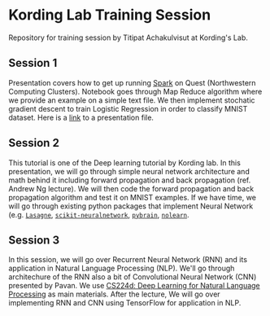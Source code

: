 Kording Lab Training Session
======================

Repository for training session by Titipat Achakulvisut at Kording's Lab.

## Session 1

Presentation covers how to get up running [Spark](http://spark.apache.org/) on Quest (Northwestern Computing Clusters). Notebook goes through Map Reduce algorithm where we provide an example on a simple text file. We then implement stochatic gradient descent to train Logistic Regression in order to classify MNIST dataset. Here is a [link](http://klab.smpp.northwestern.edu/wiki/images/9/9b/Big_data_klab.pdf) to a presentation file.


## Session 2

This tutorial is one of the Deep learning tutorial by Kording lab.
In this presentation, we will go through simple neural network architecture and math behind it including forward propagation and back propagation (ref. Andrew Ng lecture).
We will then code the forward propagation and back propagation algorithm and test it on MNIST examples. If we have time, we will go through existing
python packages that implement Neural Network (e.g. [`Lasagne`](https://github.com/Lasagne/Lasagne), [`scikit-neuralnetwork`](https://github.com/aigamedev/scikit-neuralnetwork), [`pybrain`](http://pybrain.org/), [`nolearn`](https://github.com/dnouri/nolearn).

## Session 3

In this session, we will go over Recurrent Neural Network (RNN) and its application in Natural Language Processing (NLP). 
We'll go through architechure of the RNN also a bit of Convolutional Neural Network (CNN) presented by Pavan. 
We use [CS224d: Deep Learning for Natural Language Processing](http://cs224d.stanford.edu/syllabus.html) as main materials. 
After the lecture, We will go over implementing RNN and CNN using TensorFlow for application in NLP.
